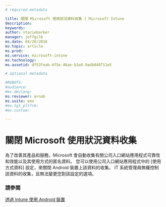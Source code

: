 ```yaml
---
# required metadata

title: 關閉 Microsoft 使用狀況資料收集 | Microsoft Intune
description:
keywords:
author: staciebarker
manager: jeffgilb
ms.date: 04/28/2016
ms.topic: article
ms.prod:
ms.service: microsoft-intune
ms.technology:
ms.assetid: df53feab-4f5e-46ae-b1e8-9adb048711e5

# optional metadata

#ROBOTS:
#audience:
#ms.devlang:
ms.reviewer: arnab
ms.suite: ems
#ms.tgt_pltfrm:
#ms.custom:

---
```



# 關閉 Microsoft 使用狀況資料收集
為了改善其產品和服務，Microsoft 會自動收集有關公司入口網站應用程式可靠性和效能以及其使用方式的匿名資料。 您可以使用公司入口網站應用程式中的 [使用方式資料] 設定，來關閉 Android 裝置上該資料的收集。 IT 系統管理員無權控制該資料的收集，且無法變更您對該設定的選項。

### 請參閱
[透過 Intune 使用 Android 裝置](using-your-android-device-with-intune.md)

<!--HONumber=Jun16_HO1-->


